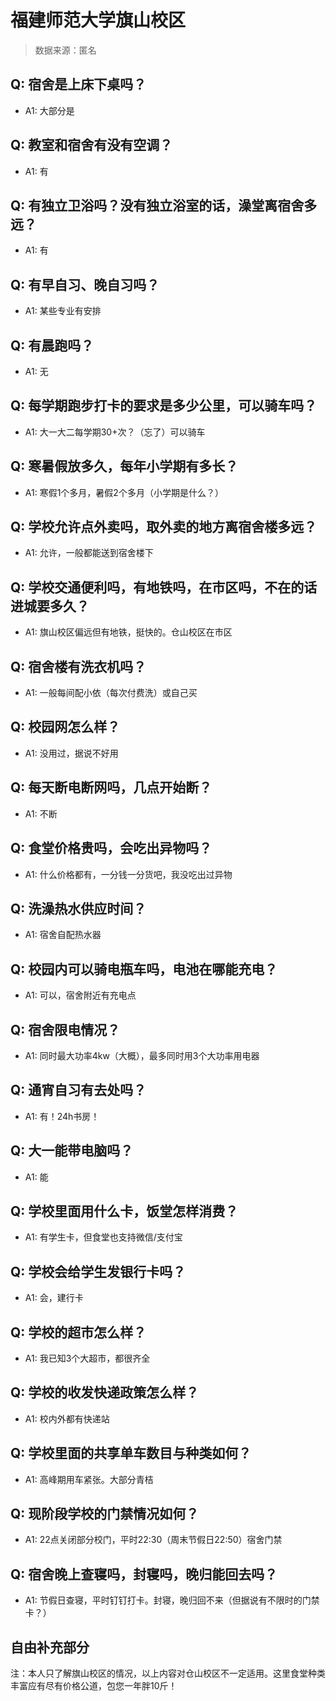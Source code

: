 # 福建师范大学旗山校区

> 数据来源：匿名

## Q: 宿舍是上床下桌吗？

- A1: 大部分是

## Q: 教室和宿舍有没有空调？

- A1: 有

## Q: 有独立卫浴吗？没有独立浴室的话，澡堂离宿舍多远？

- A1: 有

## Q: 有早自习、晚自习吗？

- A1: 某些专业有安排

## Q: 有晨跑吗？

- A1: 无

## Q: 每学期跑步打卡的要求是多少公里，可以骑车吗？

- A1: 大一大二每学期30+次？（忘了）可以骑车

## Q: 寒暑假放多久，每年小学期有多长？

- A1: 寒假1个多月，暑假2个多月（小学期是什么？）

## Q: 学校允许点外卖吗，取外卖的地方离宿舍楼多远？

- A1: 允许，一般都能送到宿舍楼下

## Q: 学校交通便利吗，有地铁吗，在市区吗，不在的话进城要多久？

- A1: 旗山校区偏远但有地铁，挺快的。仓山校区在市区

## Q: 宿舍楼有洗衣机吗？

- A1: 一般每间配小依（每次付费洗）或自己买

## Q: 校园网怎么样？

- A1: 没用过，据说不好用

## Q: 每天断电断网吗，几点开始断？

- A1: 不断

## Q: 食堂价格贵吗，会吃出异物吗？

- A1: 什么价格都有，一分钱一分货吧，我没吃出过异物

## Q: 洗澡热水供应时间？

- A1: 宿舍自配热水器

## Q: 校园内可以骑电瓶车吗，电池在哪能充电？

- A1: 可以，宿舍附近有充电点

## Q: 宿舍限电情况？

- A1: 同时最大功率4kw（大概），最多同时用3个大功率用电器

## Q: 通宵自习有去处吗？

- A1: 有！24h书房！

## Q: 大一能带电脑吗？

- A1: 能

## Q: 学校里面用什么卡，饭堂怎样消费？

- A1: 有学生卡，但食堂也支持微信/支付宝

## Q: 学校会给学生发银行卡吗？

- A1: 会，建行卡

## Q: 学校的超市怎么样？

- A1: 我已知3个大超市，都很齐全

## Q: 学校的收发快递政策怎么样？

- A1: 校内外都有快递站

## Q: 学校里面的共享单车数目与种类如何？

- A1: 高峰期用车紧张。大部分青桔

## Q: 现阶段学校的门禁情况如何？

- A1: 22点关闭部分校门，平时22:30（周末节假日22:50）宿舍门禁

## Q: 宿舍晚上查寝吗，封寝吗，晚归能回去吗？

- A1: 节假日查寝，平时钉钉打卡。封寝，晚归回不来（但据说有不限时的门禁卡？）

## 自由补充部分

注：本人只了解旗山校区的情况，以上内容对仓山校区不一定适用。这里食堂种类丰富应有尽有价格公道，包您一年胖10斤！